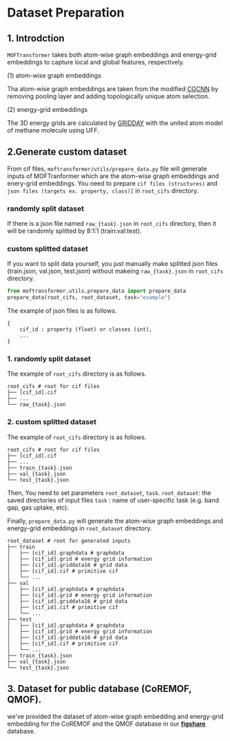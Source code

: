 # Dataset Preparation

## 1. Introdction

`MOFTransformer` takes both atom-wise graph embeddings and energy-grid embeddings to capture local and global features,
respectively.

(1) atom-wise graph embeddings

Tha atom-wise graph embeddings are taken from the modified [CGCNN](https://github.com/txie-93/cgcnn.git) by removing pooling layer and adding topologically unique
atom selection.

(2) energy-grid embeddings

The 3D energy grids are calculated by [GRIDDAY](https://github.com/Sangwon91/GRIDAY.git) with the united atom model of
methane molecule using UFF.

## 2.Generate custom dataset

From cif files, `moftransformer/utils/prepare_data.py` file will generate inputs of MOFTranformer which are the atom-wise graph embeddings and
enery-grid embeddings.
You need to prepare `cif files (structures)` and `json files (targets ex. property, class)]` in `root_cifs` directory.

### randomly split dataset
If there is a json file named `raw_{task}.json` in `root_cifs` directory, then it will be randomly splitted by 8:1:1 (train:val:test). 

### custom splitted dataset
If you want to split data yourself, you just manually make splitted json files (train.json, val.json, test.json) without makeing `raw_{task}.json` in `root_cifs` directory.

```python
from moftransformer.utils.prepare_data import prepare_data
prepare_data(root_cifs, root_dataset, task="example") 
```

The example of json files is as follows.

```
{ 
    cif_id : property (float) or classes (int),
    ...
}
```

### 1. randomly split dataset
The example of `root_cifs` directory is as follows.

    root_cifs # root for cif files
    ├── [cif_id].cif
    ├── ...
    └── raw_{task}.json

### 2. custom splitted dataset
The example of `root_cifs` directory is as follows.

    root_cifs # root for cif files
    ├── [cif_id].cif
    ├── ...
    ├── train_{task}.json
    ├── val_{task}.json
    └── test_{task}.json

Then, You need to set parameters `root_dataset`, `task`.
`root_dataset`: the saved directories of input files
`task` : name of user-specific task (e.g. band gap, gas uptake, etc).

Finally, `prepare_data.py` will generate the atom-wise graph embeddings and energy-grid embeddings in `root_dataset`
directory.

    root_dataset # root for generated inputs 
    ├── train
    │   ├── [cif_id].graphdata # graphdata
    │   ├── [cif_id].grid # energy grid information
    │   ├── [cif_id].griddata16 # grid data
    │   ├── [cif_id].cif # primitive cif
    │   └── ...
    ├── val
    │   ├── [cif_id].graphdata # graphdata
    │   ├── [cif_id].grid # energy grid information
    │   ├── [cif_id].griddata16 # grid data
    │   ├── [cif_id].cif # primitive cif
    │   └── ...
    ├── test    
    │   ├── [cif_id].graphdata # graphdata
    │   ├── [cif_id].grid # energy grid information
    │   ├── [cif_id].griddata16 # grid data
    │   ├── [cif_id].cif # primitive cif
    │   └── ...
    ├── train_{task}.json
    ├── val_{task}.json
    └── test_{task}.json

## 3. Dataset for public database (CoREMOF, QMOF).

we've provided the dataset of atom-wise graph embedding and energy-grid embedding for the CoREMOF and the QMOF database
in our [**figshare**](https://figshare.com/articles/dataset/MOFTransformer/21155506) database.

